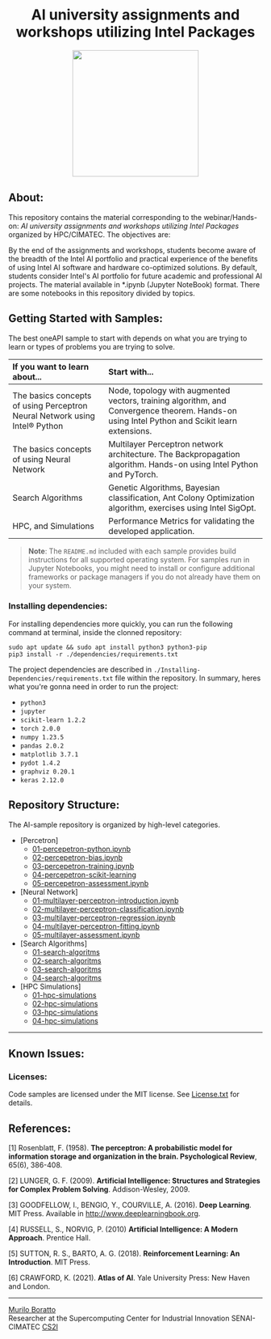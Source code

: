 <h1 align="center"> AI university assignments and workshops utilizing Intel Packages </h1>

<div align="center">
	<a href="link_for_webite">
	<img height = "250em" src = "https://github.com/FernandoSchett/github_repository_template/assets/80331486/eca73869-032c-4908-92f3-6b1fc75ebe1b" />
    </a>
</div>

## About:

This repository contains the material corresponding to the webinar/Hands-on: _AI university assignments and workshops utilizing Intel Packages_ organized by HPC/CIMATEC. The objectives are:

By the end of the assignments and workshops, students become aware of the breadth of the Intel AI portfolio and practical experience of the benefits of using Intel AI software and hardware co-optimized solutions. By default, students consider Intel's AI portfolio for future academic and professional AI projects. The material available in \*.ipynb (Jupyter NoteBook) format. There are some notebooks in this repository divided by topics.

## Getting Started with Samples:

The best oneAPI sample to start with depends on what you are trying to learn or types of problems you are trying to solve.

| If you want to learn about... | Start with...
|:---                           |:---
| The basics concepts of using Perceptron Neural Network using Intel® Python  | Node, topology with augmented vectors, training algorithm, and Convergence theorem. Hands-on using Intel Python and Scikit learn extensions.
| The basics concepts of using Neural Network | Multilayer Perceptron network architecture. The Backpropagation algorithm. Hands-on using Intel Python and PyTorch.
| Search Algorithms    | Genetic Algorithms, Bayesian classification, Ant Colony Optimization algorithm, exercises using Intel SigOpt.
| HPC, and  Simulations | Performance Metrics for validating the developed application.

>**Note**: The `README.md` included with each sample provides build instructions for all supported operating system. For samples run in Jupyter Notebooks, you might need to install or configure additional frameworks or package managers if you do not already have them on your system.

### Installing dependencies:

For installing dependencies more quickly, you can run the following command at terminal, inside the clonned repository:

    sudo apt update && sudo apt install python3 python3-pip
    pip3 install -r ./dependencies/requirements.txt

The project dependencies are described in ```./Installing-Dependencies/requirements.txt``` file within the repository. In summary, heres what you're gonna need in order to run the project:

- ```python3```
- ```jupyter```
- ```scikit-learn 1.2.2``` 
- ```torch 2.0.0```
- ```numpy 1.23.5```
- ```pandas 2.0.2```
- ```matplotlib 3.7.1```
- ```pydot 1.4.2```
- ```graphviz 0.20.1```
- ```keras 2.12.0```

  
## Repository Structure:

The AI-sample repository is organized by high-level categories.

- [Percetron]
  - [01-percepetron-python.ipynb](https://github.com/muriloboratto/AI-university-assignments/blob/master/1-Perceptron/01-percepetron-python.ipynb)
  - [02-percepetron-bias.ipynb](https://github.com/muriloboratto/AI-university-assignments/blob/master/1-Perceptron/02-percepetron-training.ipynb)
  - [03-percepetron-training.ipynb](https://github.com/muriloboratto/AI-university-assignments/blob/master/1-Perceptron/03-percepetron-bias.ipynb)
  - [04-percepetron-scikit-learning](https://github.com/muriloboratto/AI-university-assignments/blob/master/1-Perceptron/04-percepetron-scikit-learning.ipynb)
  - [05-percepetron-assessment.ipynb](https://github.com/muriloboratto/AI-university-assignments/blob/master/1-Perceptron/05-percepetron-assessment.ipynb)
- [Neural Network]
  - [01-multilayer-perceptron-introduction.ipynb](https://github.com/muriloboratto/AI-university-assignments/blob/master/2-Neural-Network/01-multilayer-perceptron-introduction.ipynb)
  - [02-multilayer-perceptron-classification.ipynb](https://github.com/muriloboratto/AI-university-assignments/blob/master/2-Neural-Network/02-multilayer-perceptron-classification.ipynb)
  - [03-multilayer-perceptron-regression.ipynb](https://github.com/muriloboratto/AI-university-assignments/blob/master/2-Neural-Network/03-multilayer-perceptron-regression.ipynb)
  - [04-multilayer-perceptron-fitting.ipynb](https://github.com/muriloboratto/AI-university-assignments/blob/master/2-Neural-Network/04-multilayer-perceptron-fitting.ipynb)
  - [05-multilayer-assessment.ipynb](https://github.com/muriloboratto/AI-university-assignments/blob/master/2-Neural-Network/05-multilayer-perceptron-classification-regression-assessment.ipynb)
- [Search Algorithms]
  - [01-search-algoritms](https://github.com/muriloboratto/)
  - [02-search-algoritms](https://github.com/muriloboratto/)
  - [03-search-algoritms](https://github.com/muriloboratto/)
  - [04-search-algoritms](https://github.com/muriloboratto/)
- [HPC Simulations]
  - [01-hpc-simulations](https://github.com/muriloboratto/)
  - [02-hpc-simulations](https://github.com/muriloboratto/)
  - [03-hpc-simulations](https://github.com/muriloboratto/)
  - [04-hpc-simulations](https://github.com/muriloboratto/) 
---

## Known Issues:

### Licenses:

Code samples are licensed under the MIT license. See [License.txt](https://github.com/oneapi-src/oneAPI-samples/blob/master/License.txt) for details.

## References:

[1] Rosenblatt, F. (1958). **The perceptron: A probabilistic model for information storage and organization in the brain. Psychological Review**, 65(6), 386-408.

[2] LUNGER, G. F. (2009). **Artificial Intelligence: Structures and Strategies for Complex Problem Solving**. Addison-Wesley, 2009.

[3] GOODFELLOW, I., BENGIO, Y., COURVILLE, A. (2016).  **Deep Learning**. MIT Press. Available in http://www.deeplearningbook.org.

[4] RUSSELL, S.,  NORVIG, P. (2010)  **Artificial Intelligence: A Modern Approach**. Prentice Hall.

[5] SUTTON, R. S.,  BARTO, A. G. (2018).  **Reinforcement Learning: An Introduction**.  MIT Press.

[6] CRAWFORD, K. (2021).  **Atlas of AI**. Yale University Press: New Haven and London.


---

[Murilo Boratto](http://lattes.cnpq.br/9222855062709254) <br/>
Researcher at the Supercomputing Center for Industrial Innovation SENAI-CIMATEC [CS2I](http://www.senaicimatec.com.br/) <br/>


